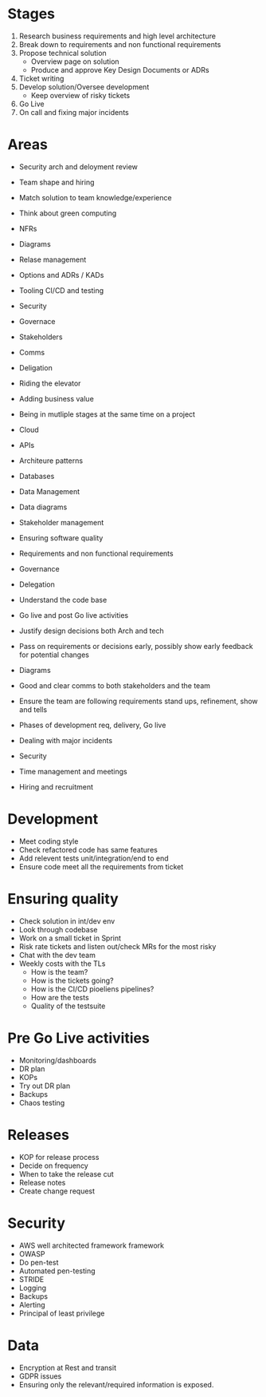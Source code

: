 # Stages

1. Research business requirements and high level architecture
2. Break down to requirements and non functional requirements
3. Propose technical solution
   * Overview page on solution
   * Produce and approve Key Design Documents or ADRs
4. Ticket writing
5. Develop solution/Oversee development
   * Keep overview of risky tickets
6. Go Live
7. On call and fixing major incidents

# Areas
* Security arch and deloyment review
* Team shape and hiring
* Match solution to team knowledge/experience
* Think about green computing 
* NFRs
* Diagrams
* Relase management
* Options and ADRs / KADs
* Tooling CI/CD and testing
* Security
* Governace
* Stakeholders
* Comms
* Deligation
* Riding the elevator
* Adding business value
* Being in mutliple stages at the same time on a project
* Cloud
* APIs
* Architeure patterns
* Databases
* Data Management
* Data diagrams




* Stakeholder management
* Ensuring software quality
* Requirements and non functional requirements
* Governance
* Delegation
* Understand the code base
* Go live and post Go live activities 
* Justify design decisions both Arch and tech
* Pass on requirements or decisions early, possibly show early feedback for potential changes
* Diagrams
* Good and clear comms to both stakeholders and the team
* Ensure the team are following requirements stand ups, refinement,  show and tells
* Phases of development req, delivery, Go live
* Dealing with major incidents
* Security 
* Time management and meetings
* Hiring and recruitment


# Development
* Meet coding style
* Check refactored code has same features
* Add relevent tests unit/integration/end to end
* Ensure code meet all the requirements from ticket


# Ensuring quality 
* Check solution in int/dev env
* Look through codebase
* Work on a small ticket in Sprint
* Risk rate tickets and listen out/check MRs for the most risky
* Chat with the dev team
* Weekly costs with the TLs
  * How is the team?
  * How is the tickets going?
  * How is the CI/CD pioeliens
pipelines?
  * How are the tests
  * Quality of the testsuite


# Pre Go Live activities
* Monitoring/dashboards 
* DR plan
* KOPs
* Try out DR plan
* Backups
* Chaos testing

# Releases
* KOP for release process
* Decide on frequency 
* When to take the release cut
* Release notes
* Create change request

# Security
* AWS well architected framework
framework
* OWASP
* Do pen-test
* Automated pen-testing
* STRIDE
* Logging
* Backups
* Alerting
* Principal of least privilege


# Data
* Encryption at Rest and transit
* GDPR issues
* Ensuring only the relevant/required information is exposed.
